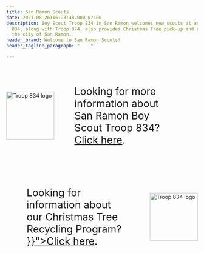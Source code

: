 ```yaml
---
title: San Ramon Scouts
date: 2021-08-26T16:23:48.000-07:00
description: Boy Scout Troop 834 in San Ramon welcomes new scouts at any time of year.  Troop
  834, along with Troop 874, also provides Christmas Tree pick-up and recycling to
  the city of San Ramon.
header_brand: Welcome to San Ramon Scouts!
header_tagline_paragraph: "    "

---
```

<style>
#mainbox {
display: flex;
flex-direction: column;
align-items: center;
}

.rowfb {
display: flex;
flex-direction: row;
justify-content: flex-start;
align-items: center;
}

.rowfb > img {
height: 9em;
}

.rowfb > span {
padding: 2em;
font-size: 20pt;
}
</style>

<div id="mainbox"> <div class="rowfb"> <img src="/images/troop834.png" alt="Troop 834 logo"></img> <span> Looking for more information about San Ramon Boy Scout Troop 834? <a href="https://www.bsatroop834.org/about-834/how-we-differ">Click here</a>. </span> </div> <div class="rowfb"> <span> Looking for information about our Christmas Tree Recycling Program? <a href="{{< relref "tree-recycling.md" >}}">Click here</a>. </span> <img src="/images/treerecycling.jpg" alt="Troop 834 logo"></img> </div> </div>